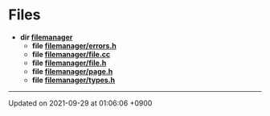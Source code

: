 

# Files




* **dir [filemanager](/Files/filemanager#dir-filemanager)** 
    * **file [filemanager/errors.h](/Files/filemanager/errors.h#file-errors.h)** 
    * **file [filemanager/file.cc](/Files/filemanager/file.cc#file-file.cc)** 
    * **file [filemanager/file.h](/Files/filemanager/file.h#file-file.h)** 
    * **file [filemanager/page.h](/Files/filemanager/page.h#file-page.h)** 
    * **file [filemanager/types.h](/Files/filemanager/types.h#file-types.h)** 



-------------------------------

Updated on 2021-09-29 at 01:06:06 +0900
